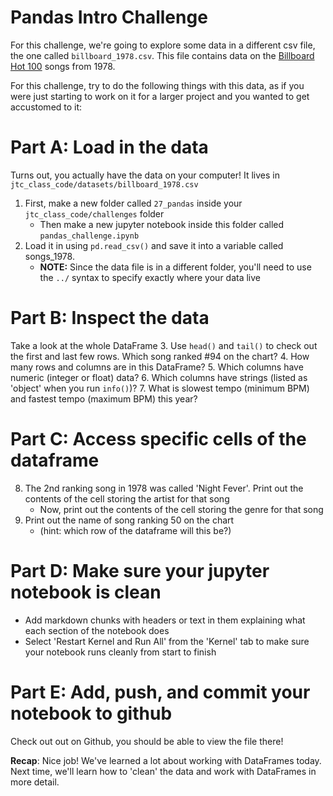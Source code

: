 # Pandas Intro Challenge

For this challenge, we're going to explore some data in a different csv file, the one called `billboard_1978.csv`. This file contains data on the [Billboard Hot 100](https://www.billboard.com/charts/hot-100) songs from 1978. 

For this challenge, try to do the following things with this data, as if you were just starting to work on it for a larger project and you wanted to get accustomed to it:

# Part A: Load in the data

Turns out, you actually have the data on your computer! It lives in `jtc_class_code/datasets/billboard_1978.csv`

1. First, make a new folder called `27_pandas` inside your `jtc_class_code/challenges` folder
    * Then make a new jupyter notebook inside this folder called `pandas_challenge.ipynb`
2. Load it in using `pd.read_csv()` and save it into a variable called songs_1978. 
    * **NOTE:** Since the data file is in a different folder, you'll need to use the `../` syntax to specify exactly where your data live

# Part B: Inspect the data 

Take a look at the whole DataFrame
3. Use `head()` and `tail()` to check out the first and last few rows. Which song ranked #94 on the chart?
4. How many rows and columns are in this DataFrame?
5. Which columns have numeric (integer or float) data? 
6. Which columns have strings (listed as 'object' when you run `info()`)?
7. What is slowest tempo (minimum BPM) and fastest tempo (maximum BPM) this year?


# Part C: Access specific cells of the dataframe

8. The 2nd ranking song in 1978 was called 'Night Fever'. Print out the contents of the cell storing the artist for that song
    * Now, print out the contents of the cell storing the genre for that song
9. Print out the name of song ranking 50 on the chart 
    * (hint: which row of the dataframe will this be?)

# Part D: Make sure your jupyter notebook is clean

* Add markdown chunks with headers or text in them explaining what each section of the notebook does
* Select 'Restart Kernel and Run All' from the 'Kernel' tab to make sure your notebook runs cleanly from start to finish

# Part E: Add, push, and commit your notebook to github

Check out out on Github, you should be able to view the file there!

**Recap**: Nice job! We've learned a lot about working with DataFrames today. Next time, we'll learn how to 'clean' the data and work with DataFrames in more detail. 
